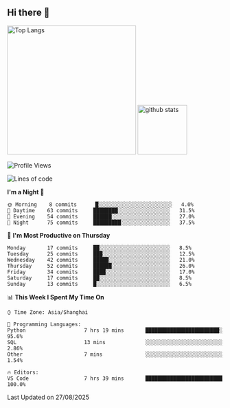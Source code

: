 ## Hi there 👋
<p align="left"> 
  <img alt="Top Langs" height="300px" src="https://github-readme-stats.vercel.app/api/top-langs/?username=Sierraki&layout=compact&show_icons=true&theme=onedark" />
  <a href="https://github.com/Sierraki/LC_Solve">
   <img alt="github stats"height="115px"  src="https://github-readme-stats.vercel.app/api/pin/?username=Sierraki&repo=LC_Solve&theme=onedark&show_icons=true" />
  </a>


<!--START_SECTION:waka-->
![Profile Views](http://img.shields.io/badge/Profile%20Views-0-blue)

![Lines of code](https://img.shields.io/badge/From%20Hello%20World%20I%27ve%20Written-10355%20lines%20of%20code-blue)

**I'm a Night 🦉** 

```text
🌞 Morning    8 commits      █░░░░░░░░░░░░░░░░░░░░░░░░   4.0% 
🌆 Daytime    63 commits     ████████░░░░░░░░░░░░░░░░░   31.5% 
🌃 Evening    54 commits     ██████░░░░░░░░░░░░░░░░░░░   27.0% 
🌙 Night      75 commits     █████████░░░░░░░░░░░░░░░░   37.5%

```
📅 **I'm Most Productive on Thursday** 

```text
Monday       17 commits     ██░░░░░░░░░░░░░░░░░░░░░░░   8.5% 
Tuesday      25 commits     ███░░░░░░░░░░░░░░░░░░░░░░   12.5% 
Wednesday    42 commits     █████░░░░░░░░░░░░░░░░░░░░   21.0% 
Thursday     52 commits     ██████░░░░░░░░░░░░░░░░░░░   26.0% 
Friday       34 commits     ████░░░░░░░░░░░░░░░░░░░░░   17.0% 
Saturday     17 commits     ██░░░░░░░░░░░░░░░░░░░░░░░   8.5% 
Sunday       13 commits     █░░░░░░░░░░░░░░░░░░░░░░░░   6.5%

```


📊 **This Week I Spent My Time On** 

```text
⌚︎ Time Zone: Asia/Shanghai

💬 Programming Languages: 
Python                   7 hrs 19 mins       ████████████████████████░   95.6% 
SQL                      13 mins             ░░░░░░░░░░░░░░░░░░░░░░░░░   2.86% 
Other                    7 mins              ░░░░░░░░░░░░░░░░░░░░░░░░░   1.54%

🔥 Editors: 
VS Code                  7 hrs 39 mins       █████████████████████████   100.0%

```


 Last Updated on 27/08/2025
<!--END_SECTION:waka-->
